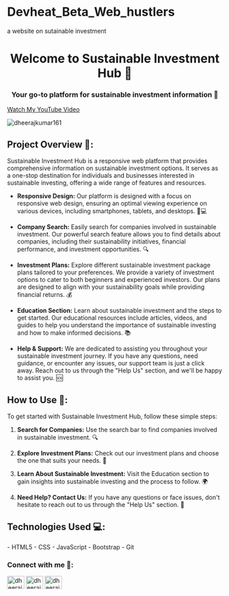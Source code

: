 # Devheat_Beta_Web_hustlers
a website on sutainable investment

<h1 align="center">Welcome to Sustainable Investment Hub 👋</h1>
<h3 align="center">Your go-to platform for sustainable investment information 🌱</h3>

[Watch My YouTube Video](https://youtu.be/YKwFwtoAF1I?feature=shared)


<p align="left"> <img src="https://komarev.com/ghpvc/?username=dheerajkumar161&label=Profile%20views&color=0e75b6&style=flat" alt="dheerajkumar161" /> </p>

<h2 align="left">Project Overview 🚀:</h2>
<p align="left">
Sustainable Investment Hub is a responsive web platform that provides comprehensive information on sustainable investment options. It serves as a one-stop destination for individuals and businesses interested in sustainable investing, offering a wide range of features and resources.
</p>

- **Responsive Design:** Our platform is designed with a focus on responsive web design, ensuring an optimal viewing experience on various devices, including smartphones, tablets, and desktops. 📱💻

- **Company Search:** Easily search for companies involved in sustainable investment. Our powerful search feature allows you to find details about companies, including their sustainability initiatives, financial performance, and investment opportunities. 🔍

- **Investment Plans:** Explore different sustainable investment package plans tailored to your preferences. We provide a variety of investment options to cater to both beginners and experienced investors. Our plans are designed to align with your sustainability goals while providing financial returns. 💰

- **Education Section:** Learn about sustainable investment and the steps to get started. Our educational resources include articles, videos, and guides to help you understand the importance of sustainable investing and how to make informed decisions. 📚

- **Help & Support:** We are dedicated to assisting you throughout your sustainable investment journey. If you have any questions, need guidance, or encounter any issues, our support team is just a click away. Reach out to us through the "Help Us" section, and we'll be happy to assist you. 🆘
</p>
<h2 align="left">How to Use 📝:</h2>
<p align="left">
To get started with Sustainable Investment Hub, follow these simple steps:
</p>

1. **Search for Companies:** Use the search bar to find companies involved in sustainable investment. 🔍

2. **Explore Investment Plans:** Check out our investment plans and choose the one that suits your needs. 💼

3. **Learn About Sustainable Investment:** Visit the Education section to gain insights into sustainable investing and the process to follow. 🌍

4. **Need Help? Contact Us:** If you have any questions or face issues, don't hesitate to reach out to us through the "Help Us" section. 📧

<h2 align="left">Technologies Used 💻:</h2>
<p align="left">
- HTML5
- CSS
- JavaScript
- Bootstrap
- Git

</p>

<h3 align="left">Connect with me 📱:</h3>
<p align="left">
<a href="https://twitter.com/dheerajkumar_16" target="blank"><img align="center" src="https://raw.githubusercontent.com/rahuldkjain/github-profile-readme-generator/master/src/images/icons/Social/twitter.svg" alt="dheerajkumar_16" height="30" width="40" /></a>
<a href="https://fb.com/dheerajkumar_45" target="blank"><img align="center" src="https://raw.githubusercontent.com/rahuldkjain/github-profile-readme-generator/master/src/images/icons/Social/facebook.svg" alt="dheerajkumar_45" height="30" width="40" /></a>
<a href="https://instagram.com/dheerajkumar_45" target="blank"><img align="center" src="https://raw.githubusercontent.com/rahuldkjain/github-profile-readme-generator/master/src/images/icons/Social/instagram.svg" alt="dheerajkumar_45" height="30" width="40" /></a>
</p>






